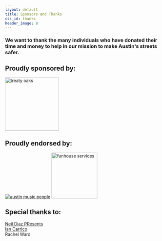 ```yaml
---
layout: default
title: Sponsors and Thanks
css_id: thanks
header_image: 8
---
```


### We want to thank the many individuals who have donated their time and money to help in our mission to make Austin's streets safer.


## Proudly sponsored by:

<a href="http://www.treatyoakdistilling.com/" target="_blank"><img alt="treaty oaks" src="http://www.winefoodfoundation.org/wp-content/uploads/2012/12/treaty-oak-distilling-co-logo_black-on-white_lg.jpg" width="175"></a>


## Proudly endorsed by:

<a href="http://austinmusicpeople.org" target="_blank"><img alt="austin music people" src="http://austinmusicpeople.org/wp-content/uploads/amp.png"></a>
<a href="http://wearethepartypeople.com/" target="_blank"><img alt="funhouse services" src="http://wearethepartypeople.com/wp-content/uploads/2013/10/funhouselogored.png" width="150"></a>


## Special thanks to:

<a href="http://www.neildiaz.com/site/" target="_blank">Neil Diaz PResents</a>   
<a href="http://iamcarrico.com/" target="_blank">Ian Carrico</a>   
Rachel Ward 
